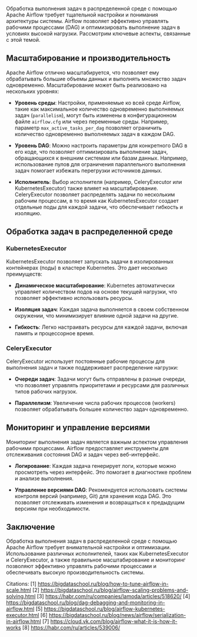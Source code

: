 Обработка выполнения задач в распределенной среде с помощью Apache Airflow требует тщательной настройки и понимания архитектуры системы. Airflow позволяет эффективно управлять рабочими процессами (DAG) и оптимизировать выполнение задач в условиях высокой нагрузки. Рассмотрим ключевые аспекты, связанные с этой темой.

## Масштабирование и производительность

Apache Airflow отлично масштабируется, что позволяет ему обрабатывать большие объемы данных и выполнять множество задач одновременно. Масштабирование может быть реализовано на нескольких уровнях:

- **Уровень среды**: Настройки, применяемые ко всей среде Airflow, такие как максимальное количество одновременно выполняемых задач (`parallelism`), могут быть изменены в конфигурационном файле `airflow.cfg` или через переменные среды. Например, параметр `max_active_tasks_per_dag` позволяет ограничить количество одновременно выполняемых задач в каждом DAG.

- **Уровень DAG**: Можно настроить параметры для конкретного DAG в его коде, что позволяет оптимизировать выполнение задач, обращающихся к внешним системам или базам данных. Например, использование пулов для ограничения параллельного выполнения задач помогает избежать перегрузки источников данных.

- **Исполнитель**: Выбор исполнителя (например, CeleryExecutor или KubernetesExecutor) также влияет на масштабирование. CeleryExecutor позволяет распределять задачи по нескольким рабочим процессам, в то время как KubernetesExecutor создает отдельные поды для каждой задачи, что обеспечивает гибкость и изоляцию.

## Обработка задач в распределенной среде

### KubernetesExecutor

KubernetesExecutor позволяет запускать задачи в изолированных контейнерах (поды) в кластере Kubernetes. Это дает несколько преимуществ:

- **Динамическое масштабирование**: Kubernetes автоматически управляет количеством подов на основе текущей нагрузки, что позволяет эффективно использовать ресурсы.
  
- **Изоляция задач**: Каждая задача выполняется в своем собственном окружении, что минимизирует влияние одной задачи на другие.

- **Гибкость**: Легко настраивать ресурсы для каждой задачи, включая память и процессорное время.

### CeleryExecutor

CeleryExecutor использует постоянные рабочие процессы для выполнения задач и также поддерживает распределение нагрузки:

- **Очереди задач**: Задачи могут быть отправлены в разные очереди, что позволяет управлять приоритетами и ресурсами для различных типов рабочих нагрузок.
  
- **Параллелизм**: Увеличение числа рабочих процессов (workers) позволяет обрабатывать большее количество задач одновременно.

## Мониторинг и управление версиями

Мониторинг выполнения задач является важным аспектом управления рабочими процессами. Airflow предоставляет инструменты для отслеживания состояния DAG и задач через веб-интерфейс.

- **Логирование**: Каждая задача генерирует логи, которые можно просмотреть через интерфейс. Это помогает в диагностике проблем и анализе выполнения.

- **Управление версиями DAG**: Рекомендуется использовать системы контроля версий (например, Git) для хранения кода DAG. Это позволяет отслеживать изменения и возвращаться к предыдущим версиям при необходимости.

## Заключение

Обработка выполнения задач в распределенной среде с помощью Apache Airflow требует внимательной настройки и оптимизации. Использование различных исполнителей, таких как KubernetesExecutor и CeleryExecutor, а также правильное масштабирование и мониторинг позволяют эффективно управлять рабочими процессами и обеспечивать высокую производительность системы.

Citations:
[1] https://bigdataschool.ru/blog/how-to-tune-airflow-in-scale.html
[2] https://bigdataschool.ru/blog/airflow-scaling-problems-and-solving.html
[3] https://habr.com/ru/companies/lamoda/articles/518620/
[4] https://bigdataschool.ru/blog/dag-debagging-and-monitoring-in-airflow.html
[5] https://bigdataschool.ru/blog/airflow-kubernetes-executor.html
[6] https://bigdataschool.ru/blog/news/airflow/serialization-in-airflow.html
[7] https://cloud.vk.com/blog/airflow-what-it-is-how-it-works
[8] https://habr.com/ru/articles/539006/